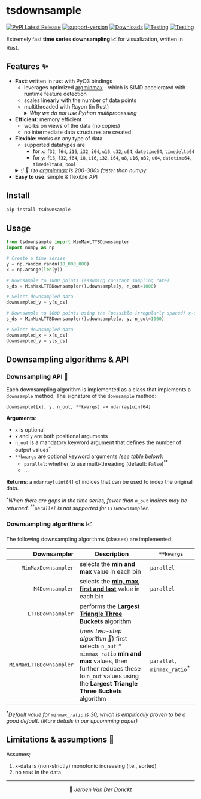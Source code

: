 # tsdownsample

[![PyPI Latest Release](https://img.shields.io/pypi/v/tsdownsample.svg)](https://pypi.org/project/tsdownsample/)
[![support-version](https://img.shields.io/pypi/pyversions/tsdownsample)](https://img.shields.io/pypi/pyversions/tsdownsample)
[![Downloads](https://pepy.tech/badge/tsdownsample)](https://pepy.tech/project/tsdownsample)
[![Testing](https://github.com/predict-idlab/tsdownsample/actions/workflows/ci-downsample_rs.yml/badge.svg)](https://github.com/predict-idlab/tsdownsample/actions/workflows/ci-downsample_rs.yml)
[![Testing](https://github.com/predict-idlab/tsdownsample/actions/workflows/ci-tsdownsample.yml/badge.svg)](https://github.com/predict-idlab/tsdownsample/actions/workflows/ci-tsdownsample.yml)
<!-- TODO: codecov -->

Extremely fast **time series downsampling 📈** for visualization, written in Rust.

## Features ✨

* **Fast**: written in rust with PyO3 bindings
  - leverages optimized [argminmax](https://github.com/jvdd/argminmax) - which is SIMD accelerated with runtime feature detection
  - scales linearly with the number of data points
  <!-- TODO check if it scales sublinearly -->
  - multithreaded with Rayon (in Rust)
    <details>
      <summary><i>Why we do not use Python multiprocessing</i></summary>
      Citing the <a href="https://pyo3.rs/v0.17.3/parallelism.html">PyO3 docs on parallelism</a>:<br>
      <blockquote>
          CPython has the infamous Global Interpreter Lock, which prevents several threads from executing Python bytecode in parallel. This makes threading in Python a bad fit for CPU-bound tasks and often forces developers to accept the overhead of multiprocessing.
      </blockquote>
      In Rust - which is a compiled language - there is no GIL, so CPU-bound tasks can be parallelized (with <a href="https://github.com/rayon-rs/rayon">Rayon</a>) with little to no overhead.
    </details>
* **Efficient**: memory efficient
  - works on views of the data (no copies)
  - no intermediate data structures are created
* **Flexible**: works on any type of data
    - supported datatypes are 
      - for `x`: `f32`, `f64`, `i16`, `i32`, `i64`, `u16`, `u32`, `u64`, `datetime64`, `timedelta64`
      - for `y`: `f16`, `f32`, `f64`, `i8`, `i16`, `i32`, `i64`, `u8`, `u16`, `u32`, `u64`, `datetime64`, `timedelta64`, `bool`
    <details>
      <summary><i>!! 🚀 <code>f16</code> <a href="https://github.com/jvdd/argminmax">argminmax</a> is 200-300x faster than numpy</i></summary>
      In contrast with all other data types above, <code>f16</code> is *not* hardware supported (i.e., no instructions for f16) by most modern CPUs!! <br>
      🐌 Programming languages facilitate support for this datatype by either (i) upcasting to <u>f32</u> or (ii) using a software implementation. <br>
      💡 As for argminmax, only comparisons are needed - and thus no arithmetic operations - creating a <u>symmetrical ordinal mapping from <code>f16</code> to <code>i16</code></u> is sufficient. This mapping allows to use the hardware supported scalar and SIMD <code>i16</code> instructions - while not producing any memory overhead 🎉 <br>
      <i>More details are described in <a href="https://github.com/jvdd/argminmax/pull/1">argminmax PR #1</a>.</i>
    </details>
* **Easy to use**: simple & flexible API

## Install

```bash
pip install tsdownsample
```

## Usage

```python
from tsdownsample import MinMaxLTTBDownsampler
import numpy as np

# Create a time series
y = np.random.randn(10_000_000)
x = np.arange(len(y))

# Downsample to 1000 points (assuming constant sampling rate)
s_ds = MinMaxLTTBDownsampler().downsample(y, n_out=1000)

# Select downsampled data
downsampled_y = y[s_ds]

# Downsample to 1000 points using the (possible irregularly spaced) x-data
s_ds = MinMaxLTTBDownsampler().downsample(x, y, n_out=1000)

# Select downsampled data
downsampled_x = x[s_ds]
downsampled_y = y[s_ds]
```

## Downsampling algorithms & API

### Downsampling API 📑

Each downsampling algorithm is implemented as a class that implements a `downsample` method.
The signature of the `downsample` method:

```
downsample([x], y, n_out, **kwargs) -> ndarray[uint64]
```

**Arguments**:
- `x` is optional
- `x` and `y` are both positional arguments
- `n_out` is a mandatory keyword argument that defines the number of output values<sup>*</sup>
- `**kwargs` are optional keyword arguments *(see [table below](#downsampling-algorithms-📈))*:
  - `parallel`: whether to use multi-threading (default: `False`)<sup>**</sup>
  - ...

**Returns**: a `ndarray[uint64]` of indices that can be used to index the original data.

<sup>*</sup><i>When there are gaps in the time series, fewer than `n_out` indices may be returned.</i>
<sup>**</sup><i>`parallel` is not supported for `LTTBDownsampler`.</i>
### Downsampling algorithms 📈

The following downsampling algorithms (classes) are implemented:

| Downsampler | Description | `**kwargs` |
| ---:| --- |--- |
| `MinMaxDownsampler` | selects the **min and max** value in each bin | `parallel` |
| `M4Downsampler` | selects the [**min, max, first and last**](https://dl.acm.org/doi/pdf/10.14778/2732951.2732953) value in each bin | `parallel` |
| `LTTBDownsampler` | performs the [**Largest Triangle Three Buckets**](https://skemman.is/bitstream/1946/15343/3/SS_MSthesis.pdf) algorithm |
| `MinMaxLTTBDownsampler` | (*new two-step algorithm 🎉*) first selects `n_out` * `minmax_ratio` **min and max** values, then further reduces these to `n_out` values using the **Largest Triangle Three Buckets** algorithm | `parallel`, `minmax_ratio`<sup>*</sup> |

<sup>*</sup><i>Default value for `minmax_ratio` is 30, which is empirically proven to be a good default. (More details in our upcomming paper)</i>


## Limitations & assumptions 🚨

Assumes;
1. `x`-data is (non-strictly) monotonic increasing (i.e., sorted)
2. no `NaNs` in the data

---

<p align="center">
👤 <i>Jeroen Van Der Donckt</i>
</p>
